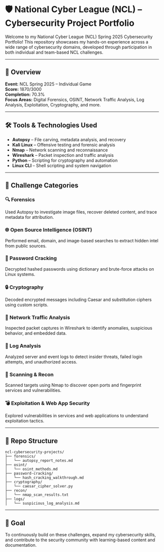 
# 🛡️ National Cyber League (NCL) – Cybersecurity Project Portfolio

Welcome to my National Cyber League (NCL) Spring 2025 Cybersecurity Portfolio! This repository showcases my hands-on experience across a wide range of cybersecurity domains, developed through participation in both individual and team-based NCL challenges.

---

## 📌 Overview

**Event:** NCL Spring 2025 – Individual Game  
**Score:** 1870/3000  
**Completion:** 70.3%  
**Focus Areas:** Digital Forensics, OSINT, Network Traffic Analysis, Log Analysis, Exploitation, Cryptography, and more.

---

## 🛠️ Tools & Technologies Used

- **Autopsy** – File carving, metadata analysis, and recovery
- **Kali Linux** – Offensive testing and forensic analysis
- **Nmap** – Network scanning and reconnaissance
- **Wireshark** – Packet inspection and traffic analysis
- **Python** – Scripting for cryptography and automation
- **Linux CLI** – Shell scripting and system navigation

---

## 📂 Challenge Categories

### 🔍 Forensics
Used Autopsy to investigate image files, recover deleted content, and trace metadata for attribution.

### 🌐 Open Source Intelligence (OSINT)
Performed email, domain, and image-based searches to extract hidden intel from public sources.

### 🔐 Password Cracking
Decrypted hashed passwords using dictionary and brute-force attacks on Linux systems.

### 🔒 Cryptography
Decoded encrypted messages including Caesar and substitution ciphers using custom scripts.

### 📶 Network Traffic Analysis
Inspected packet captures in Wireshark to identify anomalies, suspicious behavior, and embedded data.

### 📜 Log Analysis
Analyzed server and event logs to detect insider threats, failed login attempts, and unauthorized access.

### 📡 Scanning & Recon
Scanned targets using Nmap to discover open ports and fingerprint services and vulnerabilities.

### 💣 Exploitation & Web App Security
Explored vulnerabilities in services and web applications to understand exploitation tactics.

---

## 📁 Repo Structure

```
ncl-cybersecurity-projects/
├── forensics/
│   └── autopsy_report_notes.md
├── osint/
│   └── osint_methods.md
├── password-cracking/
│   └── hash_cracking_walkthrough.md
├── cryptography/
│   └── caesar_cipher_solver.py
├── recon/
│   └── nmap_scan_results.txt
├── logs/
│   └── suspicious_log_analysis.md
```

---

## 🎯 Goal

To continuously build on these challenges, expand my cybersecurity skills, and contribute to the security community with learning-based content and documentation.

